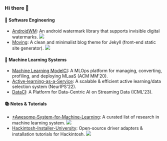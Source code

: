 ### Hi there 👋 

#### :hammer: Software Engineering
  
  - [AndroidWM](https://github.com/huangyz0918/AndroidWM): An android watermark library that supports invisible digital watermarks. ![](https://img.shields.io/github/stars/huangyz0918/AndroidWM?style=social)
  - [Moving](https://github.com/huangyz0918/moving): A clean and minimalist blog theme for Jekyll (front-end static site generator). ![](https://img.shields.io/github/stars/huangyz0918/moving?style=social)

#### :dart: Machine Learning Systems

  - [Machine Learning ModelCI](https://github.com/cap-ntu/ML-Model-CI): A MLOps platform for managing, converting, profiling, and deploying MLaaS (ACM MM'20).
  - [Active-learning-as-a-Service](https://neurips.cc/media/PosterPDFs/NeurIPS%202022/64402.png?t=1668072815.3376932): A scalable & efficient active learning/data selection system (NeurIPS'22).
  - [DataCI](https://arxiv.org/abs/2306.15538): A Platform for Data-Centric AI on Streaming Data (ICML'23).

#### :books: Notes & Tutorials
  
  - [*Awesome-System-for-Machine-Learning](https://github.com/HuaizhengZhang/Awesome-System-for-Machine-Learning): A curated list of research in machine learning system. ![](https://img.shields.io/github/stars/HuaizhengZhang/Awesome-System-for-Machine-Learning?style=social)
  - [Hackintosh-Installer-University](https://github.com/huangyz0918/Hackintosh-Installer-University): Open-source driver adapters & installation tutorials for Hackintosh. ![](https://img.shields.io/github/stars/huangyz0918/Hackintosh-Installer-University?style=social)
